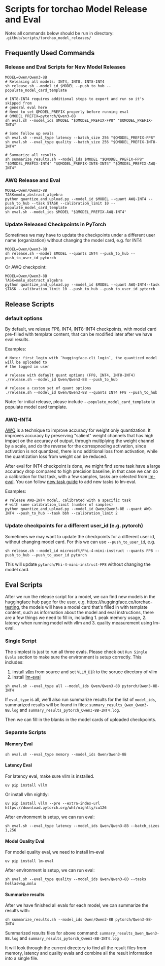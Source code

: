 # Scripts for torchao Model Release and Eval

Note: all commands below should be run in directory: `.github/scripts/torchao_model_releases/`

## Frequently Used Commands
### Release and Eval Scripts for New Model Releases
```
MODEL=Qwen/Qwen3-8B
# Releasing all models: INT4, INT8, INT8-INT4
sh release.sh --model_id $MODEL --push_to_hub --populate_model_card_template

# INT8-INT4 requires additional steps to export and run so it's skipped from
# general eval here
# Need to set QMODEL_PREFIX properly before running eval
# QMODEL_PREFIX=pytorch/Qwen3-8B
sh eval.sh --model_ids $MODEL "$QMODEL_PREFIX-FP8" "$QMODEL_PREFIX-INT4"

# Some follow up evals
sh eval.sh --eval_type latency --batch_size 256 "$QMODEL_PREFIX-FP8"
sh eval.sh --eval_type quality --batch_size 256 "$QMODEL_PREFIX-INT8-INT4"

# Summarize all results
sh summarize_results.sh --model_ids $MODEL "$QMODEL_PREFIX-FP8" "$QMODEL_PREFIX-INT4" "$QMODEL_PREFIX-INT8-INT4" "$QMODEL_PREFIX-AWQ-INT4"
```

### AWQ Release and Eval
```
MODEL=Qwen/Qwen3-8B
TASK=mmlu_abstract_algebra
python quantize_and_upload.py --model_id $MODEL --quant AWQ-INT4 --push_to_hub --task $TASK --calibration_limit 10 --populate_model_card_template
sh eval.sh --model_ids $MODEL "$QMODEL_PREFIX-AWQ-INT4"
```

### Update Released Checkpoints in PyTorch
Sometimes we may have to update the checkpoints under a different user name (organization) without changing the model card, e.g. for INT4
```
MODEL=Qwen/Qwen3-8B
sh release.sh --model $MODEL --quants INT4 --push_to_hub --push_to_user_id pytorch
```

Or AWQ checkpoint:
```
MODEL=Qwen/Qwen3-8B
TASK=mmlu_abstract_algebra
python quantize_and_upload.py --model_id $MODEL --quant AWQ-INT4--task $TASK --calibration_limit 10 --push_to_hub --push_to_user_id pytorch
```

## Release Scripts
### default options
By default, we release FP8, INT4, INT8-INT4 checkpoints, with model card pre-filled with template content, that can be modified later after we have eval results.

Examples:
```
# Note: first login with `huggingface-cli login`, the quantized model will be uploaded to
# the logged in user

# release with default quant options (FP8, INT4, INT8-INT4)
./release.sh --model_id Qwen/Qwen3-8B --push_to_hub

# release a custom set of quant options
./release.sh --model_id Qwen/Qwen3-8B --quants INT4 FP8 --push_to_hub
```

Note: for initial release, please include `--populate_model_card_template` to populate model card template.

### AWQ-INT4
[AWQ](https://arxiv.org/abs/2306.00978) is a technique to improve accuracy for weight only quantization. It improves accuracy by preserving "salient" weight channels that has high impact on the accuracy of output, through multiplying the weight channel by a scale, and do the reverse for the correspnoding activation, since activation is not quantized, there is no additional loss from activation, while the quantization loss from weight can be reduced.

After eval for INT4 checkpoint is done, we might find some task have a large accuracy drop compared to high precision baseline, in that case we can do a calibration for that task, with a few samples, tasks are selected from [lm-eval](https://github.com/EleutherAI/lm-eval\uation-harness/blob/main/lm_eval/tasks/README.md). You can follow [new task guide](https://github.com/EleutherAI/lm-evaluation-harness/blob/main/docs/new_task_guide.md) to add new tasks to lm-eval.

Examples:
```
# release AWQ-INT4 model, calibrated with a specific task
# with some calibration_limit (number of samples)
python quantize_and_upload.py --model_id Qwen/Qwen3-8B --quant AWQ-INT4 --push_to_hub --task bbh --calibration_limit 2
```

### Update checkpoints for a different user_id (e.g. pytorch)
Sometimes we may want to update the checkpoints for a different user id, without changing model card. For this we can use `--push_to_user_id`, e.g.

```
sh release.sh --model_id microsoft/Phi-4-mini-instruct --quants FP8 --push_to_hub --push_to_user_id pytorch
```

This will update `pytorch/Phi-4-mini-instruct-FP8` without changing the model card.

## Eval Scripts
After we run the release script for a model, we can find new models in the huggingface hub page for the user, e.g. https://huggingface.co/torchao-testing, the models will have a model card that's filled in with template content, such as information about the model and eval instructions, there are a few things we need to fill in, including 1. peak memory usage, 2. latency when running model with vllm and 3. quality measurement using lm-eval.

### Single Script
The simplest is just to run all three evals. Please check out `Run Single Evals` section to make sure the environment is setup correctly. This includes:
1. install [vllm](https://github.com/vllm-project/vllm) from source and set `VLLM_DIR` to the soruce directory of vllm
2. install [lm-eval](https://github.com/EleutherAI/lm-evaluation-harness)

```
sh eval.sh --eval_type all --model_ids Qwen/Qwen3-8B pytorch/Qwen3-8B-INT4
```

If `eval_type` is all, we'll also run summarize results for the list of `model_ids`, summarized results will be found in files: `summary_results_Qwen_Qwen3-8B.log` and `summary_results_pytorch_Qwen3-8B-INT4.log`.

Then we can fill in the blanks in the model cards of uploaded checkpoints.

### Separate Scripts
#### Memory Eval
```
sh eval.sh --eval_type memory --model_ids Qwen/Qwen3-8B
```

#### Latency Eval
For latency eval, make sure vllm is installed.
```
uv pip install vllm
```

Or install vllm nightly:
```
uv pip install vllm --pre --extra-index-url https://download.pytorch.org/whl/nightly/cu126
```

After environment is setup, we can run eval:
```
sh eval.sh --eval_type latency --model_ids Qwen/Qwen3-8B --batch_sizes 1,256
```

#### Model Quality Eval
For model quality eval, we need to install lm-eval
```
uv pip install lm-eval
```
After environment is setup, we can run eval:
```
sh eval.sh --eval_type quality --model_ids Qwen/Qwen3-8B --tasks hellaswag,mmlu
```

#### Summarize results
After we have finished all evals for each model, we can summarize the results with:
```
sh summarize_results.sh --model_ids Qwen/Qwen3-8B pytorch/Qwen3-8B-INT4
```
Summarized results files for above command: `summary_results_Qwen_Qwen3-8B.log` and `summary_results_pytorch_Qwen3-8B-INT4.log`

It will look through the current directory to find all the result files from memory, latency and quality evals and combine all the result information into a single file.

